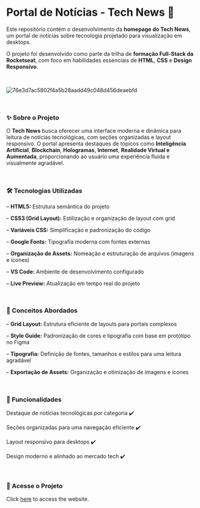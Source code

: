 # Portal de Notícias - Tech News 📰
Este repositório contém o desenvolvimento da **homepage do Tech News**, um portal de notícias sobre tecnologia projetado para visualização em desktops.

O projeto foi desenvolvido como parte da trilha de **formação Full-Stack da Rocketseat**, com foco em habilidades essenciais de **HTML**, **CSS** e **Design Responsivo**.

<br>

![76e3d7ac5802f4a5b28aadd49c048d456deaebfd](https://github.com/user-attachments/assets/9c9063c1-dd2d-4385-b8a0-4ee7f615db9d)

<br>

### ✨ Sobre o Projeto
O **Tech News** busca oferecer uma interface moderna e dinâmica para leitura de notícias tecnológicas, com seções organizadas e layout responsivo. O portal apresenta destaques de tópicos como **Inteligência Artificial**, **Blockchain**, **Hologramas**, **Internet**, **Realidade Virtual e Aumentada**, proporcionando ao usuário uma experiência fluida e visualmente agradável.

<br>

### 🛠️ Tecnologias Utilizadas
– **HTML5:** Estrutura semântica do projeto

– **CSS3 (Grid Layout):** Estilização e organização de layout com grid

– **Variáveis CSS:** Simplificação e padronização do código

– **Google Fonts:** Tipografia moderna com fontes externas

– **Organização de Assets:** Nomeação e estruturação de arquivos (imagens e ícones)

– **VS Code:** Ambiente de desenvolvimento configurado

– **Live Preview:** Atualização em tempo real do projeto

<br>

### 🧠 Conceitos Abordados
– **Grid Layout:** Estrutura eficiente de layouts para portais complexos

– **Style Guide:** Padronização de cores e tipografia com base em protótipo no Figma

– **Tipografia:** Definição de fontes, tamanhos e estilos para uma leitura agradável

– **Exportação de Assets:** Organização e otimização de imagens e ícones

<br>

### 🎯 Funcionalidades
Destaque de notícias tecnológicas por categoria ✔️

Seções organizadas para uma navegação eficiente ✔️

Layout responsivo para desktops ✔️

Design moderno e alinhado ao mercado tech ✔️

<br>

### 🔗 Acesse o Projeto
Click <a href="https://arianemoura.github.io/projeto-travelgram/">here</a> to access the website.



